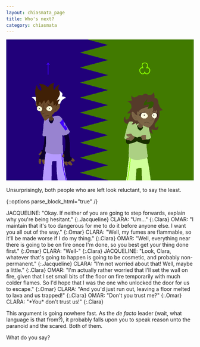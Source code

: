 ```yaml
---
layout: chiasmata_page
title: Who's next?
category: chiasmata
---
```


![103](/chiasmata/images/narrative/101.png)

Unsurprisingly, both people who are left look reluctant, to say the least.

{::options parse_block_html="true" /}
<div class="dialogue">
JACQUELINE: "Okay. If neither of you are going to step forwards, explain why you're being hesitant." 
{:.Jacqueline}
CLARA: "Um..." 
{:.Clara}
OMAR: "I maintain that it's too dangerous for me to do it before anyone else. I want you all out of the way." 
{:.Omar}
CLARA: "Well, my fumes are flammable, so it'll be made worse if I do my thing." 
{:.Clara}
OMAR: "Well, everything near there is going to be on fire once I'm done, so you best get your thing done first." 
{:.Omar}
CLARA: "Well-" 
{:.Clara}
JACQUELINE: "Look, Clara, whatever that's going to happen is going to be cosmetic, and probably non-permanent." 
{:.Jacqueline}
CLARA: "I'm not worried about that! Well, maybe a little." 
{:.Clara}
OMAR: "I'm actually rather worried that I'll set the wall on fire, given that I set small bits of the floor on fire temporarily with much colder flames. So I'd hope that I was the one who unlocked the door for us to escape." 
{:.Omar}
CLARA: "And you'd just run out, leaving a floor melted to lava and us trapped!" 
{:.Clara}
OMAR: "Don't you trust me?" 
{:.Omar}
CLARA: "*You* don't trust us!" 
{:.Clara}
</div>


This argument is going nowhere fast. As the *de facto* leader (wait, what language is that from?), it probably falls upon you to speak reason unto the paranoid and the scared. Both of them.

What do you say?